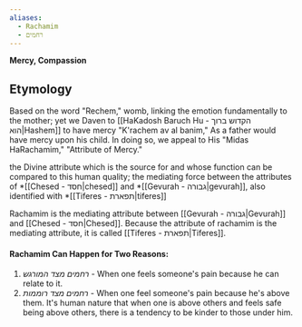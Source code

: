 ```yaml
---
aliases:
  - Rachamim
  - רחמים
---
```

__Mercy, Compassion__

## Etymology

Based on the word "Rechem," womb, linking the emotion fundamentally to the mother; yet we Daven to [[HaKadosh Baruch Hu - הקדוש ברוך הוא|Hashem]] to have mercy "K'rachem av al banim," As a father would have mercy upon his child. In doing so, we appeal to His "Midas HaRachamim," "Attribute of Mercy."

the Divine attribute which is the source
for and whose function can be compared to this human quality;
the mediating force between the attributes of *[[Chesed - חסד|chesed]] and
*[[Gevurah - גבורה|gevurah]], also identified with *[[Tiferes - תפארת|tiferes]]

Rachamim is the mediating attribute between [[Gevurah - גבורה|Gevurah]] and [[Chesed - חסד|Chesed]].
Because the attribute of rachamim is the mediating attribute, it is called [[Tiferes - תפארת|Tiferes]].

#### Rachamim Can Happen for Two Reasons:

1) _רחמים מצד המורגש_ - When one feels someone's pain because he can relate to it.
2) _רחמים מצד רוממות_ - When one feel someone's pain because he's above them. It's human nature that when one is above others and feels safe being above others, there is a tendency to be kinder to those under him.

